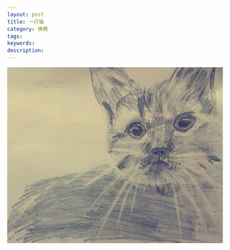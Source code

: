 ```yaml
---
layout: post
title: 一只猫
category: 佛教
tags: 
keywords: 
description: 
---
```


![5](/public/img/days/5.jpg)

